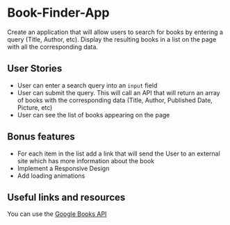 # Book-Finder-App

Create an application that will allow users to search for books by entering a query (Title, Author, etc). Display the resulting books in a list on the page with all the corresponding data.

User Stories
------------

-   User can enter a search query into an `input` field
-   User can submit the query. This will call an API that will return an array of books with the corresponding data (Title, Author, Published Date, Picture, etc)
-   User can see the list of books appearing on the page

Bonus features
--------------

-   For each item in the list add a link that will send the User to an external site which has more information about the book
-   Implement a Responsive Design
-   Add loading animations

Useful links and resources
--------------------------

You can use the [Google Books API](https://developers.google.com/books/docs/overview)
